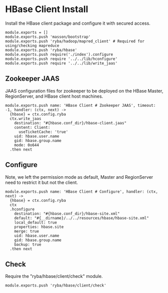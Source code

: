 
# HBase Client Install

Install the HBase client package and configure it with secured access.

    module.exports = []
    module.exports.push 'masson/bootstrap'
    module.exports.push 'ryba/hadoop/mapred_client' # Required for using/checking mapreduce
    module.exports.push 'ryba/hbase'
    module.exports.push require('./index').configure
    module.exports.push require '../../lib/hconfigure'
    module.exports.push require '../../lib/write_jaas'

## Zookeeper JAAS

JAAS configuration files for zookeeper to be deployed on the HBase Master,
RegionServer, and HBase client host machines.

    module.exports.push name: 'HBase Client # Zookeeper JAAS', timeout: -1, handler: (ctx, next) ->
      {hbase} = ctx.config.ryba
      ctx.write_jaas
        destination: "#{hbase.conf_dir}/hbase-client.jaas"
        content: Client:
          useTicketCache: 'true'
        uid: hbase.user.name
        gid: hbase.group.name
        mode: 0o644
      .then next

## Configure

Note, we left the permission mode as default, Master and RegionServer need to
restrict it but not the client.

    module.exports.push name: 'HBase Client # Configure', handler: (ctx, next) ->
      {hbase} = ctx.config.ryba
      ctx
      .hconfigure
        destination: "#{hbase.conf_dir}/hbase-site.xml"
        default: "#{__dirname}/../../resources/hbase/hbase-site.xml"
        local_default: true
        properties: hbase.site
        merge: true
        uid: hbase.user.name
        gid: hbase.group.name
        backup: true
      .then next

## Check

Require the "ryba/hbase/client/check" module.

    module.exports.push 'ryba/hbase/client/check'
